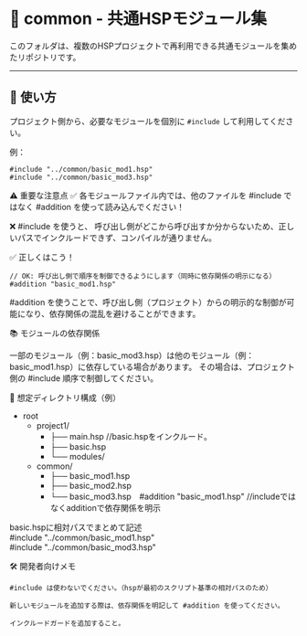 # 🧩 common - 共通HSPモジュール集

このフォルダは、複数のHSPプロジェクトで再利用できる共通モジュールを集めたリポジトリです。

---

## 🚀 使い方

  プロジェクト側から、必要なモジュールを個別に `#include` して利用してください。
  
  例：
  
  ```hsp
  #include "../common/basic_mod1.hsp"
  #include "../common/basic_mod3.hsp"
  ```

⚠ 重要な注意点
✅ 各モジュールファイル内では、他のファイルを #include ではなく #addition を使って読み込んでください！

❌ #include を使うと、  呼び出し側がどこから呼び出すか分からないため、正しいパスでインクルードできず、コンパイルが通りません。

✅ 正しくはこう！
```
// OK: 呼び出し側で順序を制御できるようにします（同時に依存関係の明示になる）
#addition "basic_mod1.hsp"
```
#addition を使うことで、呼び出し側（プロジェクト）からの明示的な制御が可能になり、依存関係の混乱を避けることができます。 

📚 モジュールの依存関係

一部のモジュール（例：basic_mod3.hsp）は他のモジュール（例：basic_mod1.hsp）に依存している場合があります。
その場合は、プロジェクト側の #include 順序で制御してください。

📂 想定ディレクトリ構成（例）
- root
  - project1/
    - ├── main.hsp //basic.hspをインクルード。
    - ├── basic.hsp 
    -  └── modules/
  - common/
    - ├── basic_mod1.hsp
    - ├── basic_mod2.hsp
    - └── basic_mod3.hsp　#addition "basic_mod1.hsp" //includeではなくadditionで依存関係を明示
   
basic.hspに相対パスでまとめて記述  
#include "../common/basic_mod1.hsp"  
#include "../common/basic_mod3.hsp"  


🛠 開発者向けメモ

    #include は使わないでください。（hspが最初のスクリプト基準の相対パスのため）
    
    新しいモジュールを追加する際は、依存関係を明記して #addition を使ってください。
    
    インクルードガードを追加すること。
    
